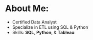 # About Me: 
- Certified Data Analyst
- Specialize in ETL using SQL & Python
- Skills: **SQL**, **Python**, & **Tableau** <br>



